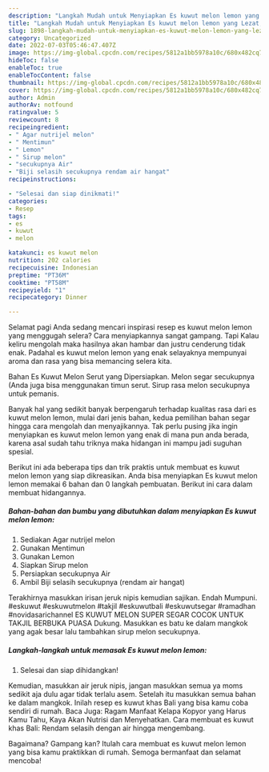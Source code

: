 ```yaml
---
description: "Langkah Mudah untuk Menyiapkan Es kuwut melon lemon yang Lezat, Buat Buka Puasa Enak Banget"
title: "Langkah Mudah untuk Menyiapkan Es kuwut melon lemon yang Lezat, Buat Buka Puasa Enak Banget"
slug: 1898-langkah-mudah-untuk-menyiapkan-es-kuwut-melon-lemon-yang-lezat-buat-buka-puasa-enak-banget
category: Uncategorized
date: 2022-07-03T05:46:47.407Z
image: https://img-global.cpcdn.com/recipes/5812a1bb5978a10c/680x482cq70/es-kuwut-melon-lemon-foto-resep-utama.jpg
hideToc: false
enableToc: true
enableTocContent: false
thumbnail: https://img-global.cpcdn.com/recipes/5812a1bb5978a10c/680x482cq70/es-kuwut-melon-lemon-foto-resep-utama.jpg
cover: https://img-global.cpcdn.com/recipes/5812a1bb5978a10c/680x482cq70/es-kuwut-melon-lemon-foto-resep-utama.jpg
author: Admin
authorAv: notfound
ratingvalue: 5
reviewcount: 8
recipeingredient:
- " Agar nutrijel melon"
- " Mentimun"
- " Lemon"
- " Sirup melon"
- "secukupnya Air"
- "Biji selasih secukupnya rendam air hangat"
recipeinstructions:

- "Selesai dan siap dinikmati!"
categories:
- Resep
tags:
- es
- kuwut
- melon

katakunci: es kuwut melon 
nutrition: 202 calories
recipecuisine: Indonesian
preptime: "PT36M"
cooktime: "PT58M"
recipeyield: "1"
recipecategory: Dinner

---
```



Selamat pagi Anda sedang mencari inspirasi resep es kuwut melon lemon yang menggugah selera? Cara menyiapkannya sangat gampang. Tapi Kalau keliru mengolah maka hasilnya akan hambar dan justru cenderung tidak enak. Padahal es kuwut melon lemon yang enak selayaknya mempunyai aroma dan rasa yang bisa memancing selera kita.


Bahan Es Kuwut Melon Serut yang Dipersiapkan. Melon segar secukupnya (Anda juga bisa menggunakan timun serut. Sirup rasa melon secukupnya untuk pemanis.

Banyak hal yang sedikit banyak berpengaruh terhadap kualitas rasa dari es kuwut melon lemon, mulai dari jenis bahan, kedua pemilihan bahan segar hingga cara mengolah dan menyajikannya. Tak perlu pusing jika ingin menyiapkan es kuwut melon lemon yang enak di mana pun anda berada, karena asal sudah tahu triknya maka hidangan ini mampu jadi suguhan spesial.


Berikut ini ada beberapa tips dan trik praktis untuk membuat es kuwut melon lemon yang siap dikreasikan. Anda bisa menyiapkan Es kuwut melon lemon memakai 6 bahan dan 0 langkah pembuatan. Berikut ini cara dalam membuat hidangannya.

<!--inarticleads1-->

##### Bahan-bahan dan bumbu yang dibutuhkan dalam menyiapkan Es kuwut melon lemon:

1. Sediakan  Agar nutrijel melon
1. Gunakan  Mentimun
1. Gunakan  Lemon
1. Siapkan  Sirup melon
1. Persiapkan secukupnya Air
1. Ambil Biji selasih secukupnya (rendam air hangat)


Terakhirnya masukkan irisan jeruk nipis kemudian sajikan. Endah Mumpuni. #eskuwut #eskuwutmelon #takjil #eskuwutbali #eskuwutsegar #ramadhan #novidasarichannel ES KUWUT MELON SUPER SEGAR COCOK UNTUK TAKJIL BERBUKA PUASA Dukung. Masukkan es batu ke dalam mangkok yang agak besar lalu tambahkan sirup melon secukupnya. 

<!--inarticleads2-->

##### Langkah-langkah untuk memasak Es kuwut melon lemon:


1. Selesai dan siap dihidangkan!

Kemudian, masukkan air jeruk nipis, jangan masukkan semua ya moms sedikit aja dulu agar tidak terlalu asem. Setelah itu masukkan semua bahan ke dalam mangkok. Inilah resep es kuwut khas Bali yang bisa kamu coba sendiri di rumah. Baca Juga: Ragam Manfaat Kelapa Kopyor yang Harus Kamu Tahu, Kaya Akan Nutrisi dan Menyehatkan. Cara membuat es kuwut khas Bali: Rendam selasih dengan air hingga mengembang. 

Bagaimana? Gampang kan? Itulah cara membuat es kuwut melon lemon yang bisa kamu praktikkan di rumah. Semoga bermanfaat dan selamat mencoba!
